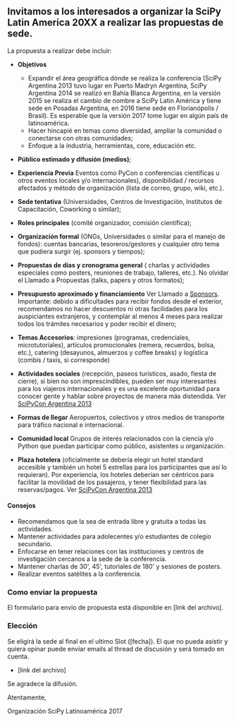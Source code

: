 ## Invitamos a los interesados a organizar la SciPy Latin America 20XX a realizar las propuestas de sede.  

La propuesta a realizar debe incluir:

- **Objetivos**
    - Expandir el área geográfica dónde se realiza la conferencia (SciPy Argentina 2013 tuvo lugar en Puerto Madryn Argentina, SciPy Argentina 2014 se realizó en Bahía Blanca Argentina, en la versión 2015 se realiza el cambio de nombre a SciPy Latin América y tiene sede en Posadas Argentina, en 2016 tiene sede en Florianópolis / Brasil). Es esperable que la versión 2017 tome lugar en algún país de latinoamérica.
    - Hacer hincapié en temas como diversidad, ampliar la comunidad o conectarse con otras comunidades;
    - Enfoque a la industria, herramientas, core, educación etc.

- **Público estimado y difusión (medios)**;
- **Experiencia Previa** Eventos como PyCon o conferencias científicas u otros eventos locales y/o internacionales), disponibilidad / recursos afectados y método de organización (lista de correo, grupo, wiki, etc.).
- **Sede tentativa** (Universidades, Centros de Investigación, Institutos de Capacitación, Coworking o similar);
- **Roles principales** (comité organizador, comisión científica);
- **Organización formal** (ONGs, Universidades o similar para el manejo de fondos): cuentas bancarias, tesoreros/gestores y cualquier otro tema que pudiera surgir (ej. sponsors y tiempos);
- **Propuestas de días y cronograma general** ( charlas y actividades especiales como posters, reuniones de trabajo, talleres, etc.). No olvidar el Llamado a Propuestas (talks, papers y otros formatos);
- **Presupuesto aproximado y financiamiento** Ver Llamado a [Sponsors](http://www.scipyla.org/conf/2013/sponsors/index.html). Importante: debido a dificultades para recibir fondos desde el exterior, recomendamos no hacer descuentos ni otras facilidades para los auspiciantes extranjeros, y contemplar al menos 4 meses para realizar todos los trámites necesarios y poder recibir el dinero;
- **Temas Accesorios**: impresiones (programas, credenciales, microtutoriales), artículos promocionales (remera, recuerdos, bolsa, etc.), catering (desayunos, almuerzos y coffee breaks) y logística (combis / taxis, si corresponde)
- **Actividades sociales** (recepción, paseos turísticos, asado, fiesta de cierre), si bien no son imprescindibles, pueden ser muy interesantes para los viajeros internacionales y es una excelente oportunidad para conocer gente y hablar sobre proyectos de manera más distendida. Ver [SciPyCon Argentina 2013](http://www.scipyla.org/conf/2013/venue/index.html)
- **Formas de llegar** Aeropuertos, colectivos y otros medios de transporte para tráfico nacional e internacional.
- **Comunidad local** Grupos de interés relacionados con la ciencia y/o Python que puedan participar como público, asistentes u organización.
- **Plaza hotelera** (oficialmente se debería elegir un hotel standard accesible y también un hotel 5 estrellas para los participantes que así lo requieran). Por experiencia, los hoteles deberían ser céntricos para facilitar la movilidad de los pasajeros, y tener flexibilidad para las reservas/pagos. Ver [SciPyCon Argentina 2013](http://www.scipyla.org/conf/2013/venue/index.html)

#### Consejos

- Recomendamos que la sea de entrada libre y gratuita a todas las actividades.
- Mantener actividades para adolecentes y/o estudiantes de colegio secundario.
- Enfocarse en tener relaciones con las instituciones y centros de investigación cercanos a la sede de la conferencia.
- Mantener charlas de 30', 45', tutoriales de 180' y sesiones de posters.
- Realizar eventos satélites a la conferencia.

### Como enviar la propuesta

El formulario para envio de propuesta está disponible en [link del archivo].

### Elección

Se eligirá la sede al final en el ultimo Slot ([fecha]). El que no pueda asistir y quiera opinar puede enviar emails al thread de discusión y será tomado en cuenta.

* [link del archivo]

Se agradece la difusión.

Atentamente,

Organización SciPy Latinoamérica 2017
